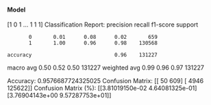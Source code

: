 #### Model
[1 0 1 ... 1 1 1]
Classification Report:
              precision    recall  f1-score   support

           0       0.01      0.08      0.02       659
           1       1.00      0.96      0.98    130568

    accuracy                           0.96    131227
   macro avg       0.50      0.52      0.50    131227
weighted avg       0.99      0.96      0.97    131227

Accuracy: 0.9576687724325025
Confusion Matrix:
[[    50    609]
 [  4946 125622]]
Confusion Matrix (%):
[[3.81019150e-02 4.64081325e-01]
 [3.76904143e+00 9.57287753e+01]]
